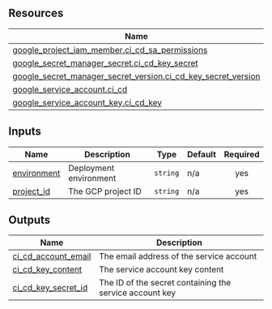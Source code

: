 <!-- BEGIN_TF_DOCS -->

## Resources

| Name                                                                                                                                                                          | Type     |
| ----------------------------------------------------------------------------------------------------------------------------------------------------------------------------- | -------- |
| [google_project_iam_member.ci_cd_sa_permissions](https://registry.terraform.io/providers/hashicorp/google/latest/docs/resources/project_iam_member)                           | resource |
| [google_secret_manager_secret.ci_cd_key_secret](https://registry.terraform.io/providers/hashicorp/google/latest/docs/resources/secret_manager_secret)                         | resource |
| [google_secret_manager_secret_version.ci_cd_key_secret_version](https://registry.terraform.io/providers/hashicorp/google/latest/docs/resources/secret_manager_secret_version) | resource |
| [google_service_account.ci_cd](https://registry.terraform.io/providers/hashicorp/google/latest/docs/resources/service_account)                                                | resource |
| [google_service_account_key.ci_cd_key](https://registry.terraform.io/providers/hashicorp/google/latest/docs/resources/service_account_key)                                    | resource |

## Inputs

| Name                                                               | Description            | Type     | Default | Required |
| ------------------------------------------------------------------ | ---------------------- | -------- | ------- | :------: |
| <a name="input_environment"></a> [environment](#input_environment) | Deployment environment | `string` | n/a     |   yes    |
| <a name="input_project_id"></a> [project_id](#input_project_id)    | The GCP project ID     | `string` | n/a     |   yes    |

## Outputs

| Name                                                                                         | Description                                             |
| -------------------------------------------------------------------------------------------- | ------------------------------------------------------- |
| <a name="output_ci_cd_account_email"></a> [ci_cd_account_email](#output_ci_cd_account_email) | The email address of the service account                |
| <a name="output_ci_cd_key_content"></a> [ci_cd_key_content](#output_ci_cd_key_content)       | The service account key content                         |
| <a name="output_ci_cd_key_secret_id"></a> [ci_cd_key_secret_id](#output_ci_cd_key_secret_id) | The ID of the secret containing the service account key |

<!-- END_TF_DOCS -->
